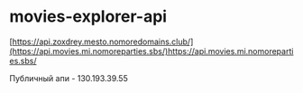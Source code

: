 # movies-explorer-api

[https://api.zoxdrey.mesto.nomoredomains.club/](https://api.movies.mi.nomoreparties.sbs/)https://api.movies.mi.nomoreparties.sbs/

Публичный апи - 130.193.39.55
